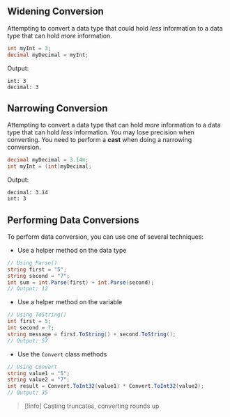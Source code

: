 ## Widening Conversion
Attempting to convert a data type that could hold _less_ information to a data type that can hold _more_ information.
```csharp
int myInt = 3;
decimal myDecimal = myInt;
```
Output:
```
int: 3
decimal: 3
```

## Narrowing Conversion
Attempting to convert a data type that can hold _more_ information to a data type that can hold _less_ information. You may lose precision when converting. You need to perform a **cast** when doing a narrowing conversion.
```csharp
decimal myDecimal = 3.14m;
int myInt = (int)myDecimal;
```
Output:
```
decimal: 3.14
int: 3
```

## Performing Data Conversions
To perform data conversion, you can use one of several techniques:
- Use a helper method on the data type
```csharp
// Using Parse()
string first = "5";
string second = "7";
int sum = int.Parse(first) + int.Parse(second);
// Output: 12
```
- Use a helper method on the variable
```csharp
// Using ToString()
int first = 5;
int second = 7;
string message = first.ToString() + second.ToString();
// Output: 57
```
- Use the `Convert` class methods
```csharp
// Using Convert
string value1 = "5";
string value2 = "7";
int result = Convert.ToInt32(value1) * Convert.ToInt32(value2);
// Output: 35
```

> [!info] Casting truncates, converting rounds up